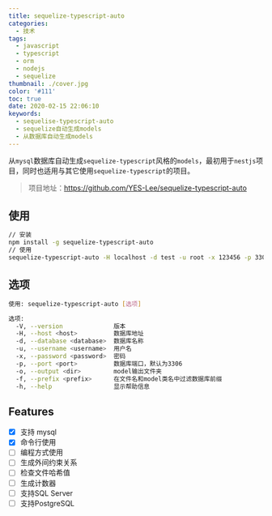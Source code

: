 ```yaml
---
title: sequelize-typescript-auto
categories:
  - 技术
tags:
  - javascript
  - typescript
  - orm
  - nodejs
  - sequelize
thumbnail: ./cover.jpg
color: '#111'
toc: true
date: 2020-02-15 22:06:10
keywords:
  - sequelise-typescript-auto
  - sequelize自动生成models
  - 从数据库自动生成models
---
```



从`mysql`数据库自动生成`sequelize-typescript`风格的`models`，最初用于`nestjs`项目，同时也适用与其它使用`sequelize-typescript`的项目。

<!-- more -->

> 项目地址：https://github.com/YES-Lee/sequelize-typescript-auto

## 使用

```bash
// 安装
npm install -g sequelize-typescript-auto
// 使用
sequelize-typescript-auto -H localhost -d test -u root -x 123456 -p 3306 -f test_ -o ./_models
```

## 选项

```bash
使用: sequelize-typescript-auto [选项]

选项:
  -V, --version              版本
  -H, --host <host>          数据库地址
  -d, --database <database>  数据库名称
  -u, --username <username>  用户名
  -x, --password <password>  密码
  -p, --port <port>          数据库端口，默认为3306
  -o, --output <dir>         model输出文件夹
  -f, --prefix <prefix>      在文件名和model类名中过滤数据库前缀
  -h, --help                 显示帮助信息
```

## Features

* [x] 支持 mysql
* [x] 命令行使用
* [ ] 编程方式使用
* [ ] 生成外间约束关系
* [ ] 检查文件哈希值
* [ ] 生成计数器
* [ ] 支持SQL Server
* [ ] 支持PostgreSQL
